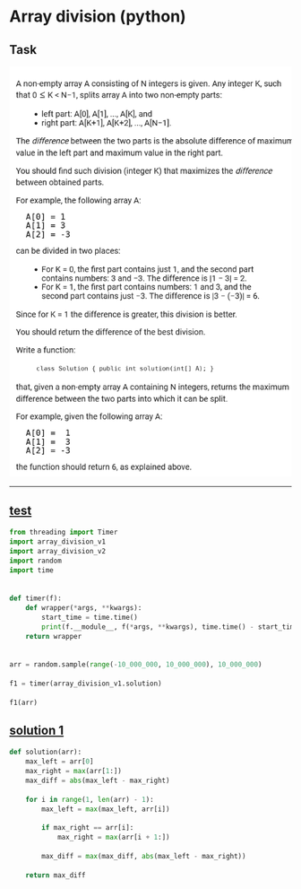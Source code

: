 # Array division (python)

## Task

![Example](img/array_division_task.png)

---

## [test](https://github.com/antovk/test-tasks/blob/main/array-division/array_division_test.py)

```python
from threading import Timer
import array_division_v1
import array_division_v2
import random
import time


def timer(f):
    def wrapper(*args, **kwargs):
        start_time = time.time()
        print(f.__module__, f(*args, **kwargs), time.time() - start_time)
    return wrapper


arr = random.sample(range(-10_000_000, 10_000_000), 10_000_000)

f1 = timer(array_division_v1.solution)

f1(arr)
```

## [solution 1](https://github.com/antovk/test-tasks/blob/main/array-division/array_division_v1.py)

```python
def solution(arr):
    max_left = arr[0]
    max_right = max(arr[1:])
    max_diff = abs(max_left - max_right)

    for i in range(1, len(arr) - 1):
        max_left = max(max_left, arr[i])

        if max_right == arr[i]:
            max_right = max(arr[i + 1:])

        max_diff = max(max_diff, abs(max_left - max_right))

    return max_diff

```
